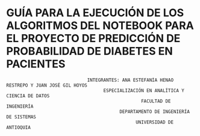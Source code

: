 # GUÍA PARA LA EJECUCIÓN DE LOS ALGORITMOS DEL NOTEBOOK PARA EL PROYECTO DE PREDICCIÓN DE PROBABILIDAD DE DIABETES EN PACIENTES


                                  INTEGRANTES: ANA ESTEFANÍA HENAO RESTREPO Y JUAN JOSÉ GIL HOYOS
                                        ESPECIALIZACIÓN EN ANALÍTICA Y CIENCIA DE DATOS
                                                      FACULTAD DE INGENIERÍA
                                              DEPARTAMENTO DE INGENIERÍA DE SISTEMAS
                                                    UNIVERSIDAD DE ANTIOQUIA

